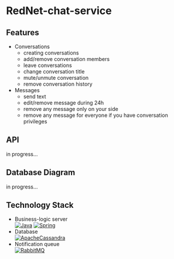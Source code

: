 # RedNet-chat-service

## Features
* Conversations
  - creating conversations
  - add/remove conversation members
  - leave conversations
  - change conversation title
  - mute/unmute conversation
  - remove conversation history
* Messages
  - send text
  - edit/remove message during 24h
  - remove any message only on your side
  - remove any message for everyone if you have conversation privileges

## API
in progress...

## Database Diagram
in progress...
<!-- (![database-diagram](chat-service-database-diagram.png)) -->

## Technology Stack
* Business-logic server\
[![Java](https://img.shields.io/badge/java-%23ED8B00.svg?style=for-the-badge&logo=java&logoColor=white)](https://www.java.com/)
[![Spring](https://img.shields.io/badge/spring-%236DB33F.svg?style=for-the-badge&logo=spring&logoColor=white)](https://spring.io/)
* Database\
[![ApacheCassandra](https://img.shields.io/badge/cassandra-%231287B1.svg?style=for-the-badge&logo=apache-cassandra&logoColor=white)](https://cassandra.apache.org/)
* Notification queue\
[![RabbitMQ](https://img.shields.io/badge/Rabbitmq-FF6600?style=for-the-badge&logo=rabbitmq&logoColor=white)](https://www.rabbitmq.com/)
